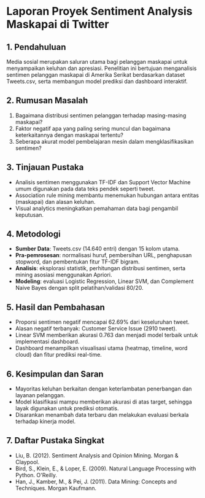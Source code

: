 # Laporan Proyek Sentiment Analysis Maskapai di Twitter

## 1. Pendahuluan
Media sosial merupakan saluran utama bagi pelanggan maskapai untuk menyampaikan keluhan dan apresiasi. Penelitian ini bertujuan menganalisis sentimen pelanggan maskapai di Amerika Serikat berdasarkan dataset Tweets.csv, serta membangun model prediksi dan dashboard interaktif.

## 2. Rumusan Masalah
1. Bagaimana distribusi sentimen pelanggan terhadap masing-masing maskapai?
2. Faktor negatif apa yang paling sering muncul dan bagaimana keterkaitannya dengan maskapai tertentu?
3. Seberapa akurat model pembelajaran mesin dalam mengklasifikasikan sentimen?

## 3. Tinjauan Pustaka
- Analisis sentimen menggunakan TF-IDF dan Support Vector Machine umum digunakan pada data teks pendek seperti tweet.
- Association rule mining membantu menemukan hubungan antara entitas (maskapai) dan alasan keluhan.
- Visual analytics meningkatkan pemahaman data bagi pengambil keputusan.

## 4. Metodologi
- **Sumber Data**: Tweets.csv (14.640 entri) dengan 15 kolom utama.
- **Pra-pemrosesan**: normalisasi huruf, pembersihan URL, penghapusan stopword, dan pembentukan fitur TF-IDF bigram.
- **Analisis**: eksplorasi statistik, perhitungan distribusi sentimen, serta mining asosiasi menggunakan Apriori.
- **Modeling**: evaluasi Logistic Regression, Linear SVM, dan Complement Naive Bayes dengan split pelatihan/validasi 80/20.

## 5. Hasil dan Pembahasan
- Proporsi sentimen negatif mencapai 62.69% dari keseluruhan tweet.
- Alasan negatif terbanyak: Customer Service Issue (2910 tweet).
- Linear SVM memberikan akurasi 0.763 dan menjadi model terbaik untuk implementasi dashboard.
- Dashboard menampilkan visualisasi utama (heatmap, timeline, word cloud) dan fitur prediksi real-time.

## 6. Kesimpulan dan Saran
- Mayoritas keluhan berkaitan dengan keterlambatan penerbangan dan layanan pelanggan.
- Model klasifikasi mampu memberikan akurasi di atas target, sehingga layak digunakan untuk prediksi otomatis.
- Disarankan menambah data terbaru dan melakukan evaluasi berkala terhadap kinerja model.

## 7. Daftar Pustaka Singkat
- Liu, B. (2012). Sentiment Analysis and Opinion Mining. Morgan & Claypool.
- Bird, S., Klein, E., & Loper, E. (2009). Natural Language Processing with Python. O'Reilly.
- Han, J., Kamber, M., & Pei, J. (2011). Data Mining: Concepts and Techniques. Morgan Kaufmann.

